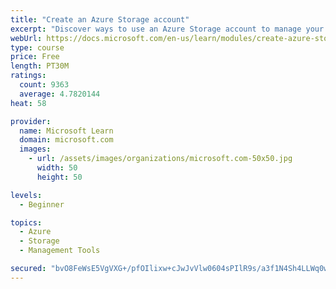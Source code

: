 ```yaml
---
title: "Create an Azure Storage account"
excerpt: "Discover ways to use an Azure Storage account to manage your data for billing, access, and storage location of your blobs, files, queues, and tables."
webUrl: https://docs.microsoft.com/en-us/learn/modules/create-azure-storage-account/
type: course
price: Free
length: PT30M
ratings:
  count: 9363
  average: 4.7820144
heat: 58

provider:
  name: Microsoft Learn
  domain: microsoft.com
  images:
    - url: /assets/images/organizations/microsoft.com-50x50.jpg
      width: 50
      height: 50

levels:
  - Beginner

topics:
  - Azure
  - Storage
  - Management Tools

secured: "bvO8FeWsE5VgVXG+/pfOIlixw+cJwJvVlw0604sPIlR9s/a3f1N4Sh4LLWq0wW4y033T+4wkQ21GYF8oTUsChmmmcoFQql9XHS6C2P6vOvZ7fu1ROA3yLKTscUrlNb+VX8e/apUnuoCJvzf3xNtMtmEhpzrntHxQNObLGfO1fWvtYqPfQ2ZKFqpPTv26vV+/YmiN6GD1C6oeJqBrHPMPGIhvETiF9qWS2+HwZRqxhnz4ZRCxsKTDt/hv0PRAALrT1DydY5PZxC934QdYVR6i9pRniBpjIv95o43aj2b8Zx2PVj3Vtrvu8gfDdfHZJ9UsgQJWn6Fce08bGt9cX+0Clxn8NEk4hVBQd2xN0xAbKJG9fC9GSmdfegfYEqUpy3UqZuATDSKeJU51eTxKKBOBZ5Lt/mf2AyTUnb98YR7I6+c=;Lbv1smhzrC/25qcHNausBw=="
---
```


